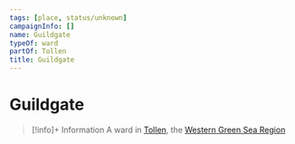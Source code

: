 ```yaml
---
tags: [place, status/unknown]
campaignInfo: []
name: Guildgate
typeOf: ward
partOf: Tollen
title: Guildgate
---
```


# Guildgate
>[!info]+ Information
> A ward in [Tollen](<./tollen.md>), the [Western Green Sea Region](<../western-green-sea-region.md>)
